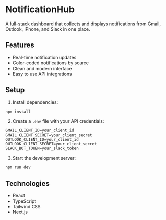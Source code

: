 # NotificationHub

A full-stack dashboard that collects and displays notifications from Gmail, Outlook, iPhone, and Slack in one place.

## Features
- Real-time notification updates
- Color-coded notifications by source
- Clean and modern interface
- Easy to use API integrations

## Setup
1. Install dependencies:
```bash
npm install
```

2. Create a `.env` file with your API credentials:
```
GMAIL_CLIENT_ID=your_client_id
GMAIL_CLIENT_SECRET=your_client_secret
OUTLOOK_CLIENT_ID=your_client_id
OUTLOOK_CLIENT_SECRET=your_client_secret
SLACK_BOT_TOKEN=your_slack_token
```

3. Start the development server:
```bash
npm run dev
```

## Technologies
- React
- TypeScript
- Tailwind CSS
- Next.js
